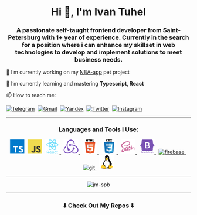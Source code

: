 <h1 align="center">Hi 👋, I'm Ivan Tuhel</h1>
<h3 align="center">A passionate self-taught frontend developer from Saint-Petersburg with 1+ year of experience. Currently in the search for a position where i can enhance my skillset in web technologies to develop and implement solutions to meet business needs.</h3>

🔭 I’m currently working on my [NBA-app](https://github.com/jm-spb/NBA-app) pet project

🌱 I’m currently learning and mastering **Typescript, React**

📫 How to reach me: <p>[![Telegram](https://img.shields.io/badge/Telegram-blue?style=for-the-badge&logo=Telegram)](https://t.me/jean_michel_spb)&nbsp; [![Gmail](https://img.shields.io/badge/Gmail-D14836?style=for-the-badge&logo=gmail&logoColor=white)](mailto:ivan.tuchel@gmail.com)&nbsp; [![Yandex](https://img.shields.io/badge/TI4565@ya.ru-F9DB60?style=for-the-badge&logo=Yandex&logoColor=FF3333)](mailto:ti4565@ya.ru)&nbsp; [![Twitter](https://img.shields.io/badge/Twitter-%231DA1F2.svg?style=for-the-badge&logo=Twitter&logoColor=white)](https://twitter.com/@jm_spb)&nbsp; [![Instagram](https://img.shields.io/badge/Instagram-%23E4405F.svg?style=for-the-badge&logo=Instagram&logoColor=white)](https://instagram.com/jeanmichel_spb)</p>

<hr />

<h3 align="center">Languages and Tools I Use:</h3>
<p align="center">
  <a href="https://www.typescriptlang.org/" target="_blank" rel="noreferrer"> <img src="https://raw.githubusercontent.com/devicons/devicon/master/icons/typescript/typescript-original.svg" alt="typescript" width="40" height="40"/></a>&nbsp;
   <a href="https://developer.mozilla.org/en-US/docs/Web/JavaScript" target="_blank" rel="noreferrer"><img src="https://raw.githubusercontent.com/devicons/devicon/master/icons/javascript/javascript-original.svg" alt="javascript" width="40" height="40"/></a>&nbsp;
   <a href="https://reactjs.org/" target="_blank" rel="noreferrer"> <img src="https://raw.githubusercontent.com/devicons/devicon/master/icons/react/react-original-wordmark.svg" alt="react" width="40" height="40"/> </a>&nbsp;
  <a href="https://redux.js.org" target="_blank" rel="noreferrer"> <img src="https://raw.githubusercontent.com/devicons/devicon/master/icons/redux/redux-original.svg" alt="redux" width="40" height="40"/> </a>&nbsp;
  <a href="https://www.w3.org/html/" target="_blank" rel="noreferrer"> <img src="https://raw.githubusercontent.com/devicons/devicon/master/icons/html5/html5-original-wordmark.svg" alt="html5" width="40" height="40"/> </a>&nbsp; 
   <a href="https://www.w3schools.com/css/" target="_blank" rel="noreferrer"> <img src="https://raw.githubusercontent.com/devicons/devicon/master/icons/css3/css3-original-wordmark.svg" alt="css3" width="40" height="40"/> </a>&nbsp;
   <a href="https://sass-lang.com" target="_blank" rel="noreferrer"> <img src="https://raw.githubusercontent.com/devicons/devicon/master/icons/sass/sass-original.svg" alt="sass" width="40" height="40"/> </a>&nbsp;
  <a href="https://getbootstrap.com" target="_blank" rel="noreferrer"> <img src="https://raw.githubusercontent.com/devicons/devicon/master/icons/bootstrap/bootstrap-plain-wordmark.svg" alt="bootstrap" width="40" height="40"/> </a>&nbsp;
  <a href="https://firebase.google.com/" target="_blank" rel="noreferrer"> <img src="https://www.vectorlogo.zone/logos/firebase/firebase-icon.svg" alt="firebase" width="40" height="40"/> </a>&nbsp;
  <a href="https://git-scm.com/" target="_blank" rel="noreferrer"> <img src="https://www.vectorlogo.zone/logos/git-scm/git-scm-icon.svg" alt="git" width="40" height="40"/> </a>&nbsp;
  <a href="https://www.linux.org/" target="_blank" rel="noreferrer"> <img src="https://raw.githubusercontent.com/devicons/devicon/master/icons/linux/linux-original.svg" alt="linux" width="40" height="40"/> </a>   
</p>

<hr />

<div align="center"><img src="https://github-readme-stats.vercel.app/api/top-langs?username=jm-spb&show_icons=true&locale=en&layout=compact" alt="jm-spb" /></div>

<hr />

<h3  align="center">⬇️ Check Out My Repos ⬇️</h3>
